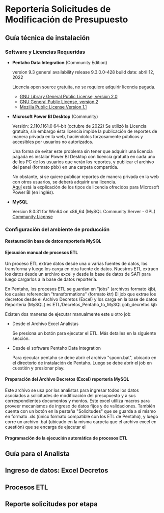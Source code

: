# Reportería Solicitudes de Modificación de Presupuesto

## Guía técnica de instalación 

### Software y Licencias Requeridas
- **Pentaho Data Integration** (Community Edition)
  
  version 9.3
  general availability release 9.3.0.0-428
  build date: abril 12, 2022
  
  Licencia open source gratuita, no se requiere adquirir licencia pagada.
    - [GNU Library General Public License, version 2.0](https://www.gnu.org/licenses/old-licenses/lgpl-2.0.en.html)
    - [GNU General Public License, version 2](https://www.gnu.org/licenses/old-licenses/gpl-2.0.en.html)
    - [Mozilla Public License Version 1.1](https://www.mozilla.org/en-US/MPL/1.1/)
    
- **Microsoft Power BI Desktop** (Community)
  
  Versión: 2.110.1161.0 64-bit (octubre de 2022)
  Se utilizó la Licencia gratuita, sin embargo ésta licencia impide la publicación de reportes de manera privada en la web, haciéndolos forzosamente públicos y accesibles por usuarios no autorizados.
  
  Una forma de evitar este problema sin tener que adquirir una licencia pagada es instalar Power BI Desktop con licencia gratuita en cada uno de los PC de los usuarios que verán los reportes, y publicar el archivo del panel (formato pbix) en una carpeta compartida. 
  
  No obstante, si se quiere publicar reportes de manera privada en la web con otros usuarios, se deberá adquirir una licencia.   
  [Aquí](https://learn.microsoft.com/en-us/power-bi/consumer/end-user-license) está la explicación de los tipos de licencia ofrecidos para Microsoft Power BI (en inglés).
  
- **MySQL** 
  
  Version 8.0.31 for Win64 on x86_64 (MySQL Community Server - GPL)
  [Community License](https://www.mysql.com/products/community/)
  
    
### Configuración del ambiente de producción

#### Restauración base de datos **reporteria MySQL**

#### Ejecución manual de procesos ETL
Un proceso ETL extrae datos desde una o varias fuentes de datos, los transforma y luego los carga en otra fuente de datos.
Nuestros ETL extraen los datos desde un archivo excel y desde la base de datos de SAFI para luego cargarlos a la base de datos reportería. 

En Pentaho, los procesos ETL se guardan en "jobs" (archivos formato kjb), los cuales referencian "transformations" (formato ktr)
El job que extrae los decretos desde el Archivo Decretos (Excel) y los carga en la base de datos Reporteria (MySQL) es ETL/Decretos_Pentaho_to_MySQL/job_decretos.kjb

Existen dos maneras de ejecutar manualmente este u otro job:

- Desde el Archivo Excel Analistas

  Se presiona un botón para ejecutar el ETL. Más detalles en la siguiente sección.
  
- Desde el software Pentaho Data Integration 
  
  Para ejecutar pentaho se debe abrir el archivo "spoon.bat", ubicado en el directorio de instalación de Pentaho.
  Luego se debe abrir el job en cuestión y presionar play.


#### Preparación del Archivo Decretos (Excel) **reporteria MySQL**
Este archivo se usa por los analistas para ingresar todos los datos asociados a solicitudes de modificación del presupuesto y a sus correspondientes documentos y montos.
Este excel utiliza macros para proveer mecanismos de ingreso de datos fijos y de validaciones. 
También cuenta con un botón en la pestaña "Solicitudes" que se guarda a sí mismo en formato .xls (único formato compatible con los ETL de Pentaho), y luego corre un archivo .bat (ubicado en la misma carpeta que el archivo excel en cuestión) que se encarga de ejecutar el 


#### Programación de la ejecución automática de procesos ETL


## Guía para el Analista 

## Ingreso de datos: Excel Decretos

## Procesos ETL

## Reporte solicitudes por etapa

